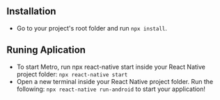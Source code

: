 ## Installation

- Go to your project's root folder and run `npx install`.

## Runing Aplication
- To start Metro, run npx react-native start inside your React Native project folder: `npx react-native start`
- Open a new terminal inside your React Native project folder. Run the following: `npx react-native run-android` to start your application!

